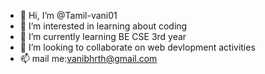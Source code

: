 - 👋 Hi, I’m @Tamil-vani01
- 👀 I’m interested in learning about coding
- 🌱 I’m currently learning BE CSE 3rd year
- 💞️ I’m looking to collaborate on web devlopment activities
- 📫 mail me:vanibhrth@gmail.com 

